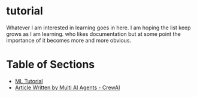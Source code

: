 # tutorial
Whatever I am interested in learning goes in here. I am hoping the list keep grows as I am learning. who likes documentation but at some point the importance of it becomes more and more obvious.

# Table of Sections

- [ML Tutorial](docs/ml/index.html)
- [Article Written by Multi AI Agents - CrewAI](docs/ml/article.html)

